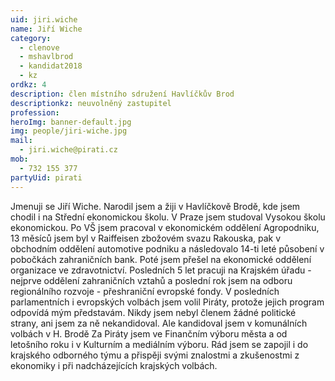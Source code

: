 ```yaml
---
uid: jiri.wiche
name: Jiří Wiche
category:
  - clenove
  - mshavlbrod
  - kandidat2018
  - kz
ordkz: 4
description: člen místního sdružení Havlíčkův Brod
descriptionkz: neuvolněný zastupitel
profession:
heroImg: banner-default.jpg
img: people/jiri-wiche.jpg
mail:
  - jiri.wiche@pirati.cz
mob:
  - 732 155 377
partyUid: pirati
---
```


Jmenuji se Jiří Wiche. Narodil jsem a žiji v Havlíčkově Brodě, kde jsem chodil i na Střední ekonomickou školu. V Praze jsem studoval Vysokou školu ekonomickou. Po VŠ jsem pracoval v ekonomickém oddělení Agropodniku, 13 měsíců jsem byl v Raiffeisen zbožovém svazu Rakouska, pak v obchodním oddělení automotive podniku a následovalo 14-ti leté působení v pobočkách zahraničních bank. Poté jsem přešel na ekonomické oddělení organizace ve zdravotnictví. Posledních 5 let pracuji na Krajském úřadu - nejprve oddělení zahraničních vztahů a poslední rok jsem na odboru regionálního rozvoje - přeshraniční evropské fondy. V posledních parlamentních i evropských volbách jsem volil Piráty, protože jejich program odpovídá mým představám. Nikdy jsem nebyl členem žádné politické strany, ani jsem za ně nekandidoval. Ale kandidoval jsem v komunálních volbách v H. Brodě Za Piráty jsem ve Finančním výboru města a od letošního roku i v Kulturním a mediálním výboru. Rád jsem se zapojil i do krajského odborného týmu a přispěji svými znalostmi a zkušenostmi z ekonomiky i při nadcházejících krajských volbách.
